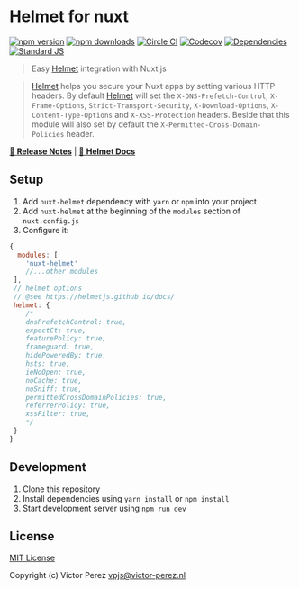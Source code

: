 # Helmet for nuxt

[![npm version][npm-version-src]][npm-version-href]
[![npm downloads][npm-downloads-src]][npm-downloads-href]
[![Circle CI][circle-ci-src]][circle-ci-href]
[![Codecov][codecov-src]][codecov-href]
[![Dependencies][david-dm-src]][david-dm-href]
[![Standard JS][standard-js-src]][standard-js-href]

> Easy [Helmet](https://helmetjs.github.io/) integration with Nuxt.js

> [Helmet](https://helmetjs.github.io/) helps you secure your Nuxt apps by setting various HTTP headers. By default [Helmet](https://helmetjs.github.io/) will set the
`X-DNS-Prefetch-Control`, `X-Frame-Options`, `Strict-Transport-Security`, `X-Download-Options`, `X-Content-Type-Options` and `X-XSS-Protection` headers. Beside that this module will also set by default the `X-Permitted-Cross-Domain-Policies` header. 

[📖 **Release Notes**](./CHANGELOG.md) | [📖 **Helmet Docs**](https://helmetjs.github.io/docs/)

## Setup

1. Add `nuxt-helmet` dependency with `yarn` or `npm` into your project
2. Add `nuxt-helmet` at the beginning of the  `modules` section of `nuxt.config.js`
3. Configure it:

```js
{
  modules: [
    'nuxt-helmet'
    //...other modules
 ],
 // helmet options
 // @see https://helmetjs.github.io/docs/
 helmet: {
    /*
    dnsPrefetchControl: true,
    expectCt: true,
    featurePolicy: true,
    frameguard: true,
    hidePoweredBy: true,
    hsts: true,
    ieNoOpen: true,
    noCache: true,
    noSniff: true,
    permittedCrossDomainPolicies: true,
    referrerPolicy: true,
    xssFilter: true,
    */
 }
}
```

## Development

1. Clone this repository
2. Install dependencies using `yarn install` or `npm install`
3. Start development server using `npm run dev`

## License

[MIT License](./LICENSE)

Copyright (c) Victor Perez <vpjs@victor-perez.nl>

<!-- Badges -->
[npm-downloads-src]: https://img.shields.io/npm/dt/nuxt-helmet.svg?style=flat-square
[npm-downloads-href]: https://npmjs.com/package/nuxt-helmet

[npm-version-src]: https://img.shields.io/npm/v/nuxt-helmet/latest.svg?style=flat-square
[npm-version-href]: https://npmjs.com/package/nuxt-helmet

[circle-ci-src]: https://img.shields.io/circleci/project/github/victor-perez/nuxt-helmet.svg?style=flat-square
[circle-ci-href]: https://circleci.com/gh/victor-perez/nuxt-helmet

[codecov-src]: https://img.shields.io/codecov/c/github/victor-perez/nuxt-helmet.svg?style=flat-square
[codecov-href]: https://codecov.io/gh/victor-perez/nuxt-helmet

[david-dm-src]: https://david-dm.org/victor-perez/nuxt-helmet/status.svg?style=flat-square
[david-dm-href]: https://david-dm.org/victor-perez/nuxt-helmet

[standard-js-src]: https://img.shields.io/badge/code_style-standard-brightgreen.svg?style=flat-square
[standard-js-href]: https://standardjs.com
